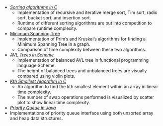 - [*Sorting algorithms in C*](https://github.com/austinyu/CSC301-sorting)
  - Implementation of recursive and iterative merge sort, Tim sort, radix sort, bucket sort, and insertion sort.  
  - Runtime of different sorting algorithms are put into competition to compare runtime complexity. 
- [Minimum Spanning Tree](https://github.com/austinyu/CSC301-MST)
  - Implementation of Prim’s and Kruskal’s algorithms for finding a Minimum Spanning Tree in a graph. 
  - Comparison of time complexity between these two algorithms. 
- [*AVL Trees in Scheme*](https://github.com/austinyu/CSC301-AVL-Tree) 
  - Implementation of balanced AVL tree in functional programming language Scheme. 
  - The height of balanced trees and unbalanced trees are visually compared using violin plots.
- [*Kth Smallest Algorithm in C*](https://github.com/austinyu/CSC301-kth-smallest-elements) 
  - An algorithm to find the kth smallest element within an array in linear time complexity. 
  - The number of swap operations performed is visualized by scatter plot to show linear time complexity. 
-  [*Priority Queue in Java*](https://github.com/austinyu/CSC301-priority-queue)
  - Implementations of priority queue interface using both unsorted array and heap data structures.

